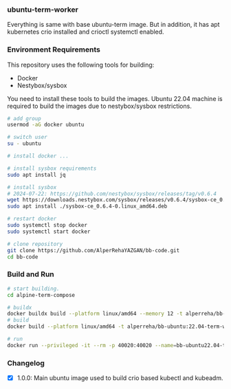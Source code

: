 ### ubuntu-term-worker

Everything is same with base ubuntu-term image. But in addition, it has apt kubernetes crio installed and crioctl systemctl enabled.


### Environment Requirements

This repository uses the following tools for building:
- Docker
- Nestybox/sysbox  

You need to install these tools to build the images. Ubuntu 22.04 machine is required to build the images due to nestybox/sysbox restrictions.  

```bash
# add group
usermod -aG docker ubuntu

# switch user
su - ubuntu

# install docker ...

# install sysbox requirements
sudo apt install jq

# install sysbox  
# 2024-07-22: https://github.com/nestybox/sysbox/releases/tag/v0.6.4
wget https://downloads.nestybox.com/sysbox/releases/v0.6.4/sysbox-ce_0.6.4-0.linux_amd64.deb
sudo apt install ./sysbox-ce_0.6.4-0.linux_amd64.deb

# restart docker
sudo systemctl stop docker
sudo systemctl start docker

# clone repository
git clone https://github.com/AlperRehaYAZGAN/bb-code.git
cd bb-code
```

### Build and Run


```bash
# start building.
cd alpine-term-compose

# buildx
docker buildx build --platform linux/amd64 --memory 12 -t alperreha/bb-ubuntu:22.04-term-worker-v1.0.0 .
# build
docker build --platform linux/amd64 -t alperreha/bb-ubuntu:22.04-term-worker-v1.0.0 .

# run
docker run --privileged -it --rm -p 40020:40020 --name=bb-ubuntu22.04-term-worker-1.0.0 alperreha/bb-ubuntu:22.04-term-worker-v1.0.0
```


### Changelog

- [x] 1.0.0: Main ubuntu image used to build crio based kubectl and kubeadm.


